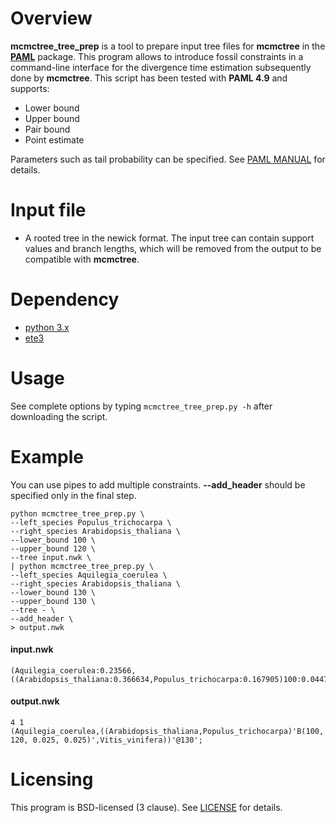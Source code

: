 # Overview

**mcmctree_tree_prep** is a tool to prepare input tree files for **mcmctree** in the [**PAML**](http://web.mit.edu/6.891/www/lab/paml.html) package. 
This program allows to introduce fossil constraints in a command-line interface for the divergence time estimation subsequently done by **mcmctree**. 
This script has been tested with **PAML 4.9** and supports:

* Lower bound
* Upper bound
* Pair bound
* Point estimate

Parameters such as tail probability can be specified. See [PAML MANUAL](http://abacus.gene.ucl.ac.uk/software/pamlDOC.pdf) for details.

# Input file
* A rooted tree in the newick format. The input tree can contain support values and branch lengths, which will be removed from the output to be compatible with **mcmctree**.

# Dependency
* [python 3.x](https://www.python.org/)
* [ete3](https://github.com/etetoolkit/ete)

# Usage
See complete options by typing `mcmctree_tree_prep.py -h` after downloading the script.

# Example
You can use pipes to add multiple constraints. **--add_header** should be specified only in the final step.
```
python mcmctree_tree_prep.py \
--left_species Populus_trichocarpa \
--right_species Arabidopsis_thaliana \
--lower_bound 100 \
--upper_bound 120 \
--tree input.nwk \
| python mcmctree_tree_prep.py \
--left_species Aquilegia_coerulea \
--right_species Arabidopsis_thaliana \
--lower_bound 130 \
--upper_bound 130 \
--tree - \
--add_header \
> output.nwk
```
#### input.nwk
```
(Aquilegia_coerulea:0.23566,((Arabidopsis_thaliana:0.366634,Populus_trichocarpa:0.167905)100:0.0447481,Vitis_vinifera:0.139353)99:0.0680463)1:0;
```

#### output.nwk
```
4 1
(Aquilegia_coerulea,((Arabidopsis_thaliana,Populus_trichocarpa)'B(100, 120, 0.025, 0.025)',Vitis_vinifera))'@130';
```

# Licensing
This program is BSD-licensed (3 clause). See [LICENSE](LICENSE) for details.

